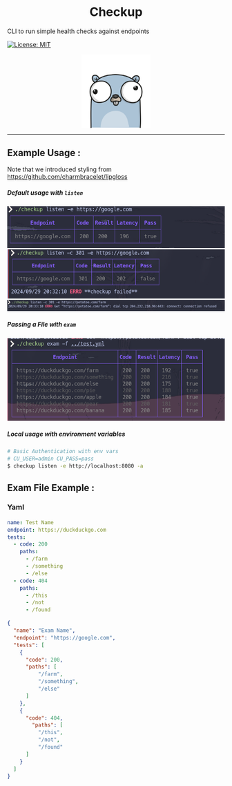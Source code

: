 <h1 align="center">Checkup</h1>
<p>CLI to run simple health checks against endpoints</p>
<p>
  <a href="https://opensource.org/licenses/MIT">
    <img alt="License: MIT" src="https://img.shields.io/github/license/JoseThen/checkup" target="_blank" />
  </a>
</p>

<p align="center">
  <img align="center" width="160px" src="./assets/gopher.png">
</p>

---
## Example Usage :

Note that we introduced styling from https://github.com/charmbracelet/lipgloss

##### Default usage with `listen`

![Use with listen command](./Images/default-use.png)
![Use with exam command](./Images/default-use-fail.png)
![Use with exam command](./Images/default-use-error.png)

##### Passing a File with `exam`

![Use with exam command](./Images/exam.png)

##### Local usage with environment variables

```bash
# Basic Authentication with env vars
# CU_USER=admin CU_PASS=pass
$ checkup listen -e http://localhost:8080 -a
```

## Exam File Example :

### Yaml
``` yaml
name: Test Name
endpoint: https://duckduckgo.com
tests:
  - code: 200
    paths:
      - /farm
      - /something
      - /else
  - code: 404
    paths:
      - /this
      - /not
      - /found
```

``` json
{
  "name": "Exam Name",
  "endpoint": "https://google.com",
  "tests": [
    {
      "code": 200,
      "paths": [
          "/farm",
          "/something",
          "/else"
      ]
    },
    {
      "code": 404,
        "paths": [
          "/this",
          "/not",
          "/found"
      ]
    }
  ]
}
```
